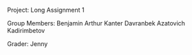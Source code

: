 Project:
Long Assignment 1

Group Members:
Benjamin Arthur Kanter
Davranbek Azatovich Kadirimbetov

Grader:
Jenny
